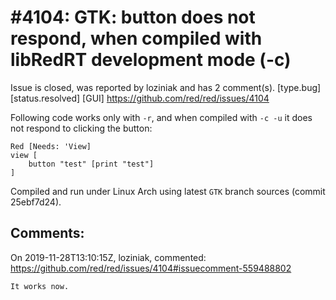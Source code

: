 
#4104: GTK: button does not respond, when compiled with libRedRT development mode (-c)
================================================================================
Issue is closed, was reported by loziniak and has 2 comment(s).
[type.bug] [status.resolved] [GUI]
<https://github.com/red/red/issues/4104>

Following code works only with `-r`, and when compiled with `-c -u` it does not respond to clicking the button:
```
Red [Needs: 'View]
view [
    button "test" [print "test"]
]
```
Compiled and run under Linux Arch using latest `GTK` branch sources (commit 25ebf7d24).


Comments:
--------------------------------------------------------------------------------

On 2019-11-28T13:10:15Z, loziniak, commented:
<https://github.com/red/red/issues/4104#issuecomment-559488802>

    It works now.

